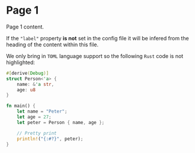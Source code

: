 # Page 1

Page 1 content.

If the `"label"` property **is not** set in the config file it will be infered from the heading of the content within this file.

We only bring in `TOML` language support so the following `Rust` code is not highlighted:

```rust
#[derive(Debug)]
struct Person<'a> {
    name: &'a str,
    age: u8
}

fn main() {
    let name = "Peter";
    let age = 27;
    let peter = Person { name, age };

    // Pretty print
    println!("{:#?}", peter);
}

```